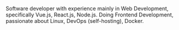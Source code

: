 Software developer with experience mainly in Web Development, specifically Vue.js, React.js, Node.js.
Doing Frontend Development, passionate about Linux, DevOps (self-hosting), Docker. 

<!---
RocketChamp/RocketChamp is a ✨ special ✨ repository because its `README.md` (this file) appears on your GitHub profile.
You can click the Preview link to take a look at your changes.
--->
